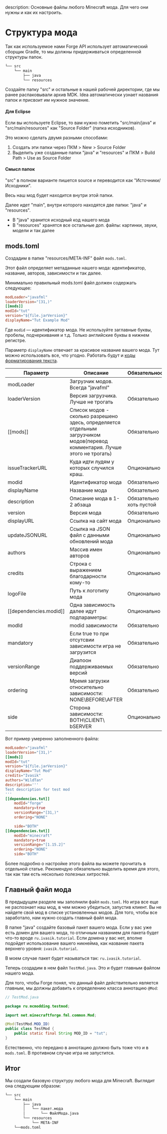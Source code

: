 description: Основные файлы любого Minecraft мода. Для чего они нужны и как их настроить.

# Структура мода

Так как используемое нами Forge API использует автоматический сборщик Gradle, то мы должны придерживаться определенной
структуры папок.

```md
└── src    
    └── main
        ├── java
        └── resources
```

Создайте папку "src" и остальные в нашей рабочей директории, где мы ранее распаковывали архив MDK. Idea автоматически
узнает названия папок и присвоит им нужное значение.

#### Для Eclipse

Если вы используете Eclipse, то вам нужно пометить "src/main/java" и "src/main/resources" как "Source Folder" (папка исходников).

Это можно сделать двумя разными способами:

1. Создать эти папки через ПКМ > New > Source Folder
2. Выделить уже созданные папки "java" и "resources" и ПКМ > Build Path > Use as Source Folder

#### Смысл папок

"src" в полном варианте пишется source и переводится как "Источники/Исходники".

Весь наш мод будет находится внутри этой папки.

Далее идет "main", внутри которого находятся две папки: "java" и "resources".

* В "java" хранится исходный код нашего мода
* В "resources" хранятся все остальные доп. файлы: картинки, звуки, модели и так далее

## mods.toml

Создадим в папке "resources/META-INF" файл `mods.toml`.

Этот файл определяет метаданные нашего мода: идентификатор, название, авторов, зависимости и так далее.

Минимально правильный mods.toml файл должен содержать следующее:

```toml
modLoader="javafml"
loaderVersion="[31,)"
[[mods]]
modId="tut" 
version="${file.jarVersion}" 
displayName="Tut Example Mod" 
```

Где `modid` — идентификатор мода. Не используйте заглавные буквы, пробелы, подчеркивания и т.д. Только английские буквы
в нижнем регистре.

Параметр `displayName` отвечает за красивое название вашего мода. Тут можно использовать все, что угодно. Работать будут и [коды
форматирования текста](http://minecraft.gamepedia.com/Formatting_codes).

| Параметр                    | Описание                                                                                                                      | Обязательность                                                                                           |
|-----------------------------|-------------------------------------------------------------------------------------------------------------------------------|-----------------------------------------------------------------------------------------------|
| modLoader					  | Загрузчик модов. Всегда "javafml" 																							  | 
| loaderVersion				  | Версия загрузчика. Лучше не трогать 																						  | Обязательно
| [[mods]]  				  | Список модов - сколько разрешено здесь, определяется отдельным загрузчиком модов(перевод комментария. Лучше этого не трогать) | Обязательно
| issueTrackerURL			  | Куда идти лудям у которых случился краш. 																					  | Опционально
| modid                       | Идентификатор мода   																										  | Обязательно                                                                                                                                                                                                         |
| displayName                 | Название мода   																										      | Обязательно                                                                                                                                                                                                              |
| description                 | Описание мода в 1-2 абзаца   																								  | Обязательно хоть пустой                                                                                                                                                                                                 |
| version                     | Версия мода    	       																										  | Обязательно                                                                                                                                                                                                              |                                                                                                                                                                                                          |
| displayURL                  | Ссылка на сайт мода   																										  | Опционально                                                                                                                                                                                                      |
| updateJSONURL               | Ссылка на JSON файл с данными обновлений мода     																			  | Опционально                                                                                                                                                                           |
| authors                     | Массив имен авторов                                 																		  | Опционально                                                                                                                                                                         |
| credits                     | Строка с выражением благодарности кому-то        																		      | Опционально                                                                                                                                                                        |
| logoFile                    | Путь к логотипу мода                            																	          | Опционально                                                                                                                                                                      |                                                                                                                                                         |
| [[dependencies.modid]] 	  | Одна зависимость далее идут подпараметры:																				  	  | Опционально
|      	modId				  | modid зависимости																		      								  | Обязательно  
|       mandatory             | Если true то при отсутсвии зависимости игра не загрузится																	  | Обязательно  
|		versionRange          | Диапоон поддерживаемых версий																		      				      | Обязательно  
|       ordering              | Мремя загрузки относительно зависимости: NONE\BEFORE\AFTER																	  | Обязательно  
|       side                  | Сторона зависимости: BOTH\CLIENT\  bSERVER																		      		  | Опционально  

Вот пример умеренно заполненного файла:

```toml
modLoader="javafml"
loaderVersion="[31,)" 
[[mods]]
modId="tut" 
version="${file.jarVersion}" 
displayName="Tut Mod" 
credits="Ivasik" 
authors="WildTan" 
description='''
Test description for test mod
'''
[[dependencies.tut]]
    modId="forge" 
    mandatory=true 
    versionRange="[31,)" 
    ordering="NONE"

    side="BOTH"
[[dependencies.tut]]
    modId="minecraft"
    mandatory=true
    versionRange="[1.15.2]"
    ordering="NONE"
    side="BOTH"
```

Более подробно о настройке этого файла вы можете прочитать в отдельной статье. Рекомендую обязательно выделить время для этого,
так как там есть несколько полезных хитростей.

## Главный файл мода

В предыдущем разделе мы заполнили файл `mods.toml`. Но игра все еще не распознает наш мод, в чем можно убедиться, запустив
клиент. Вы не найдете свой мод в списке установленных модов. Для того, чтобы все заработало, нам нужно создать главный файл мода.

В папке "java" создайте базовый пакет вашего мода. Если у вас уже есть домен для вашего мода, то отличным названием для
пакета будет что-то вроде `ru.ivasik.tutorial`. Если домена у вас нет, вполне подойдет использование вашего никнейма, как
название пакета верхнего уровня: `ivasik.tutorial`.

В моем случае пакет будет называться так: `ru.ivasik.tutorial`.

Теперь создадим в нем файл `TestMod.java`. Это и будет главным файлом нашего мода.

Для того, чтобы Forge понял, что данный файл действительно является главным, мы должны добавить к определению класса
аннотацию `@Mod`:

```java
// TestMod.java

package ru.mcmodding.testmod;

import net.minecraftforge.fml.common.Mod;

@Mod(TestMod.MOD_ID)
public class TestMod {
	public static final String MOD_ID = "tut";
}
```

Естественно, что передано в аннотацию должно быть тоже что и в `mods.toml`. В противном случае игра не запустится.

## Итог

Мы создали базовую структуру любого мода для Minecraft. Выглядит она следующим образом:

```md
└── src    
    └── main
        ├── java
        │   └── пакет.мода
        │       └── ФайлМода.java
        └── resources
            └── META-INF
	└──mods.toml
```